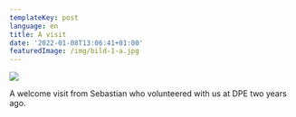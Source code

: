 ```yaml
---
templateKey: post
language: en
title: A visit
date: '2022-01-08T13:06:41+01:00'
featuredImage: /img/bild-1-a.jpg
---
```

![](/img/bild-1-a.jpg)

A welcome visit from Sebastian who volunteered with us at DPE two years ago.
